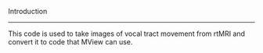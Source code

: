 ﻿Introduction
____________

This code is used to take images of vocal tract movement from rtMRI and 
convert it to code that MView can use.